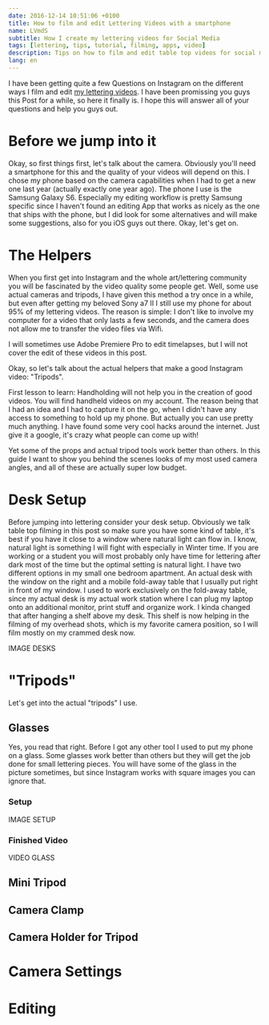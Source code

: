 ```yaml
---
date: 2016-12-14 10:51:06 +0100
title: How to film and edit Lettering Videos with a smartphone
name: LVmdS
subtitle: How I create my lettering videos for Social Media
tags: [lettering, tips, tutorial, filming, apps, video]
description: Tips on how to film and edit table top videos for social media.
lang: en
---
```

I have been getting quite a few Questions on Instagram on the different ways I film and edit [my lettering videos](https://www.instagram.com/explore/tags/halfapxletteringvid/). I have been promissing you guys this Post for a while, so here it finally is. I hope this will answer all of your questions and help you guys out.
<!-- more -->

# Before we jump into it
Okay, so first things first, let's talk about the camera.
Obviously you'll need a smartphone for this and the quality of your videos will depend on this.
I chose my phone based on the camera capabilities when I had to get a new one last year (actually exactly one year ago). The phone I use is the Samsung Galaxy S6. Especially my editing workflow is pretty Samsung specific since I haven't found an editing App that works as nicely as the one that ships with the phone, but I did look for some alternatives and will make some suggestions, also for you iOS guys out there. Okay, let's get on.

# The Helpers
When you first get into Instagram and the whole art/lettering community you will be fascinated by the video quality some people get. Well, some use actual cameras and tripods, I have given this method a try once in a while, but even after getting my beloved Sony a7 II I still use my phone for about 95% of my lettering videos. The reason is simple: I don't like to involve my computer for a video that only lasts a few seconds, and the camera does not allow me to transfer the video files via Wifi.

I will sometimes use Adobe Premiere Pro to edit timelapses, but I will not cover the edit of these videos in this post.

Okay, so let's talk about the actual helpers that make a good Instagram video: "Tripods".

First lesson to learn: Handholding will not help you in the creation of good videos. You will find handheld videos on my account. The reason being that I had an idea and I had to capture it on the go, when I didn't have any access to something to hold up my phone. But actually you can use pretty much anything.
I have found some very cool hacks around the internet.
Just give it a google, it's crazy what people can come up with!

Yet some of the props and actual tripod tools work better than others.
In this guide I want to show you behind the scenes looks of my most used camera angles, and all of these are actually super low budget.

# Desk Setup
Before jumping into lettering consider your desk setup. Obviously we talk table top filming in this post so make sure you have some kind of table, it's best if you have it close to a window where natural light can flow in.
I know, natural light is something I will fight with especially in Winter time. If you are working or a student you will most probably only have time for lettering after dark most of the time but the optimal setting is natural light.
I have two different options in my small one bedroom apartment. An actual desk with the window on the right and a mobile fold-away table that I usually put right in front of my window.
I used to work exclusively on the fold-away table, since my actual desk is my actual work station where I can plug my laptop onto an additional monitor, print stuff and organize work. I kinda changed that after hanging a shelf above my desk. This shelf is now helping in the filming of my overhead shots, which is my favorite camera position, so I will film mostly on my crammed desk now.

IMAGE DESKS

# "Tripods"
Let's get into the actual "tripods" I use.

## Glasses
Yes, you read that right. Before I got any other tool I used to put my phone on a glass. Some glasses work better than others but they will get the job done for small lettering pieces. You will have some of the glass in the picture sometimes, but since Instagram works with square images you can ignore that.

### Setup
IMAGE SETUP

### Finished Video
VIDEO GLASS

## Mini Tripod

## Camera Clamp

## Camera Holder for Tripod

# Camera Settings

# Editing
